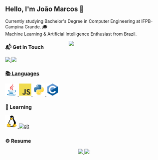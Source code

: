 <h2> Hello, I'm João Marcos 👋 <br/> </h2>

<p align="left">
  Currently studying Bachelor's Degree in Computer Engineering at IFPB-Campina Grande. 🎓 <br/>
  Machine Learning & Artificial Intelligence Enthusiast from Brazil.
</p>
<img align="right" width="300" src="https://i2.wp.com/allhtaccess.info/wp-content/uploads/2018/03/programming.gif?fit=1281%2C716&ssl=1" />

### 📬 Get in Touch

<a align="left" href="https://www.linkedin.com/in/jmmarcosss/"> <img src="https://img.shields.io/badge/gmail%20-%23BB001B.svg?&style=for-the-badge&logo=gmail&logoColor=white&link=mailto:marcosjmorim@gmail.com" />
<a href="https://www.linkedin.com/in/jmmarcosss/"> <img src="https://img.shields.io/badge/LinkedIn%20-%230077B5.svg?&style=for-the-badge&logo=linkedin&logoColor=white" />


### 📚 Languages
<p>
<a href="https://www.java.com" target="_blank"> <img src="https://raw.githubusercontent.com/devicons/devicon/master/icons/java/java-original.svg" alt="java" width="40" height="40"/> </a> 
<a href="https://developer.mozilla.org/en-US/docs/Web/JavaScript" target="_blank"> <img src="https://raw.githubusercontent.com/devicons/devicon/master/icons/javascript/javascript-original.svg" alt="javascript" width="40" height="40"/> </a> 
<a href="https://www.python.org" target="_blank"> <img src="https://raw.githubusercontent.com/devicons/devicon/master/icons/python/python-original.svg" alt="python" width="40" height="40"/> </a> 
 <a href="https://www.cprogramming.com/" target="_blank"> <img src="https://raw.githubusercontent.com/devicons/devicon/master/icons/c/c-original.svg" alt="c" width="40" height="40"/> </a> 
</p>

### 🌱 Learning
<p>
<a href="https://www.linux.org/" target="_blank" rel="noreferrer"> <img src="https://raw.githubusercontent.com/devicons/devicon/master/icons/linux/linux-original.svg" alt="linux" width="40" height="40"/> </a>
  <a href="https://git-scm.com/" target="_blank" rel="noreferrer"> <img src="https://www.vectorlogo.zone/logos/git-scm/git-scm-icon.svg" alt="git" width="40" height="40"/> </a> 

</p>

##

### ⚙️ Resume
<div align="center">
  <a href="https://github.com/binjmhu">
  <img height="180em" src="https://github-readme-stats.vercel.app/api?username=binjmhu&show_icons=true&theme=vue&include_all_commits=true&count_private=true"/>
  <img height="180em" src="https://github-readme-stats.vercel.app/api/top-langs/?username=binjmhu&layout=compact&langs_count=7&theme=vue"/>
</div>

